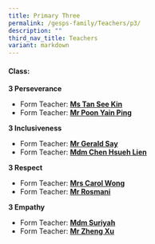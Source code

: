 ```yaml
---
title: Primary Three
permalink: /gesps-family/Teachers/p3/
description: ""
third_nav_title: Teachers
variant: markdown
---
```

#### Class:

**3 Perseverance**  

*   Form Teacher: **[Ms Tan See Kin](mailto:tan_see_kin@schools.gov.sg)**
*   Form Teacher: **[Mr Poon Yain Ping](mailto:poon_yain_ping@schools.gov.sg)**


**3 Inclusiveness**  

*   Form Teacher: **[Mr Gerald Say](mailto:say_tiong_sin_gerald@schools.gov.sg)**
*   Form Teacher: **[Mdm Chen Hsueh Lien](mailto:chen_hsueh_lien@schools.gov.sg)**

  
**3 Respect**  

*   Form Teacher: **[Mrs Carol Wong](mailto:tay_puay_suan@schools.gov.sg)**
*   Form Teacher: **[Mr Rosmani](mailto:rosmani_ramin@schools.gov.sg)**

**3 Empathy**  

*   Form Teacher: **[Mdm Suriyah](mailto:suriyah_mohamed_noor@schools.gov.sg)**
*   Form Teacher: **[Mr Zheng Xu](mailto:zheng_xu@schools.gov.sg)**